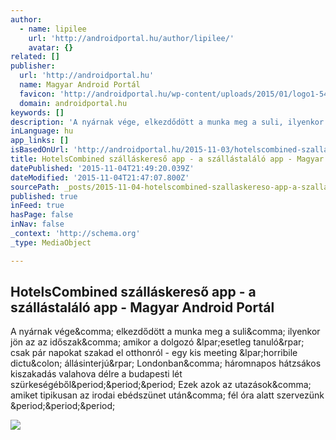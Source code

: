 ```yaml
---
author:
  - name: lipilee
    url: 'http://androidportal.hu/author/lipilee/'
    avatar: {}
related: []
publisher:
  url: 'http://androidportal.hu'
  name: Magyar Android Portál
  favicon: 'http://androidportal.hu/wp-content/uploads/2015/01/logo1-54bf515av1_site_icon-256x256.png'
  domain: androidportal.hu
keywords: []
description: 'A nyárnak vége, elkezdődött a munka meg a suli, ilyenkor jön az az időszak, amikor a dolgozó (esetleg tanuló) csak pár napokat szakad el otthonról - egy kis meeting (horribile dictu: állásinterjú) Londonban, háromnapos hátzsákos kiszakadás valahova délre a budapesti lét szürkeségéből... Ezek azok az utazások, amiket tipikusan az irodai ebédszünet után, fél óra alatt szervezünk ...'
inLanguage: hu
app_links: []
isBasedOnUrl: 'http://androidportal.hu/2015-11-03/hotelscombined-szallaskereso-app-a-szallastalalo-app/'
title: HotelsCombined szálláskereső app - a szállástaláló app - Magyar Android Portál
datePublished: '2015-11-04T21:49:20.039Z'
dateModified: '2015-11-04T21:47:07.800Z'
sourcePath: _posts/2015-11-04-hotelscombined-szallaskereso-app-a-szallastalalo-app-mag.md
published: true
inFeed: true
hasPage: false
inNav: false
_context: 'http://schema.org'
_type: MediaObject

---
```

<article style=""><h1>HotelsCombined szálláskereső app - a szállástaláló app - Magyar Android Portál</h1><p>A nyárnak vége&amp;comma; elkezdődött a munka meg a suli&amp;comma; ilyenkor jön az az időszak&amp;comma; amikor a dolgozó &amp;lpar;esetleg tanuló&amp;rpar; csak pár napokat szakad el otthonról - egy kis meeting &amp;lpar;horribile dictu&amp;colon; állásinterjú&amp;rpar; Londonban&amp;comma; háromnapos hátzsákos kiszakadás valahova délre a budapesti lét szürkeségéből&amp;period;&amp;period;&amp;period; Ezek azok az utazások&amp;comma; amiket tipikusan az irodai ebédszünet után&amp;comma; fél óra alatt szervezünk &amp;period;&amp;period;&amp;period;</p><img src="http://androidportal.hu/wp-content/uploads/2015/10/2015-10-29-10_09_01-HotelsCombined-Compare-with-the-Bear-TV-Creative-YouTube.png" /></article>